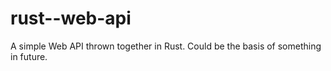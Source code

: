 # rust--web-api
A simple Web API thrown together in Rust. Could be the basis of something in future.
